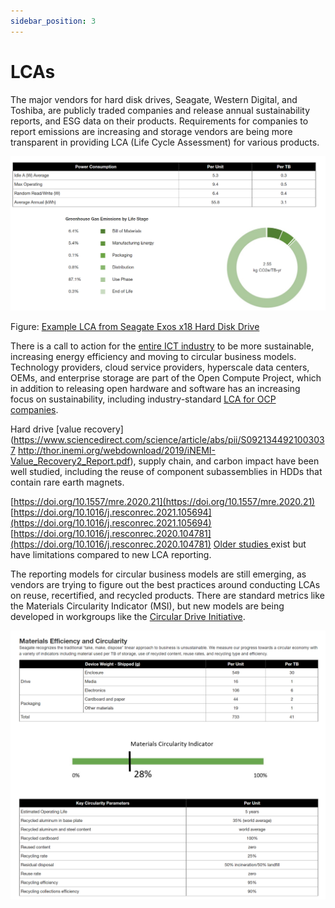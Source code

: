 ```yaml
---
sidebar_position: 3
---
```

# LCAs

The major vendors for hard disk drives, Seagate, Western Digital, and Toshiba, are publicly traded companies and release annual sustainability reports, and ESG data on their products. Requirements for companies to report emissions are increasing and storage vendors are being more transparent in providing LCA (Life Cycle Assessment) for various products.

![alt_text](img/image3.png "image_tooltip")

Figure: [Example LCA from Seagate Exos x18 Hard Disk Drive](https://www.seagate.com/global-citizenship/product-sustainability/exos-x18-sustainability-report/)

There is a call to action for the [entire ICT industry](https://www.opencompute.org/documents/ocp-sustainability-2021-industry-whitepaper-pdf) to be more sustainable, increasing energy efficiency and moving to circular business models. Technology providers, cloud service providers, hyperscale data centers, OEMs, and enterprise storage are part of the Open Compute Project, which in addition to releasing open hardware and software has an increasing focus on sustainability, including industry-standard [LCA for OCP companies](https://www.opencompute.org/documents/lca-sop-in-ocp-document-submission-template-docx-pdf).

Hard drive [value recovery](https://www.sciencedirect.com/science/article/abs/pii/S0921344921003037 http://thor.inemi.org/webdownload/2019/iNEMI-Value_Recovery2_Report.pdf), supply chain, and carbon impact have been well studied, including the reuse of component subassemblies in HDDs that contain rare earth magnets.


[https://doi.org/10.1557/mre.2020.21](https://doi.org/10.1557/mre.2020.21)
[https://doi.org/10.1016/j.resconrec.2021.105694](https://doi.org/10.1016/j.resconrec.2021.105694)
[https://doi.org/10.1016/j.resconrec.2020.104781](https://doi.org/10.1016/j.resconrec.2020.104781)
[Older studies ](http://www.designlife-cycle.com/harddrives)exist but have limitations compared to new LCA reporting.

The reporting models for circular business models are still emerging, as vendors are trying to figure out the best practices around conducting LCAs on reuse, recertified, and recycled products. There are standard metrics like the Materials Circularity Indicator (MSI), but new models are being developed in workgroups like the [Circular Drive Initiative](https://circulardrives.org/).

![alt_text](img/image4.png "image_tooltip")
